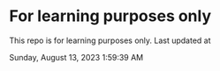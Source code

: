 # For learning purposes only
This repo is for learning purposes only.
Last updated at

Sunday, August 13, 2023 1:59:39 AM

